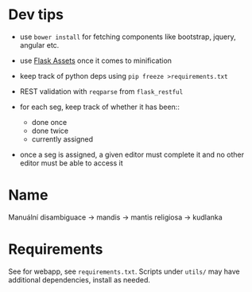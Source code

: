 # Dev tips

- use `bower install` for fetching components like bootstrap, jquery, angular etc.
- use [Flask Assets](http://flask-assets.readthedocs.org/en/latest/) once it
  comes to minification
- keep track of python deps using `pip freeze >requirements.txt`
- REST validation with `reqparse` from `flask_restful`

- for each seg, keep track of whether it has been::
    - done once
    - done twice
    - currently assigned
- once a seg is assigned, a given editor must complete it and no other editor
  must be able to access it

# Name

Manuální disambiguace → mandis → mantis religiosa → kudlanka

# Requirements

See for webapp, see `requirements.txt`. Scripts under `utils/` may have
additional dependencies, install as needed.
